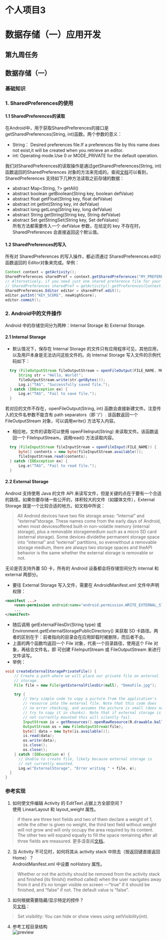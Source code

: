 # 个人项目3
# 数据存储（一）应用开发

## 第九周任务
## 数据存储（一）

### 基础知识

### 1. SharedPreferences的使用  
#### 1.1 SharedPreferences的读取 
在Android中，用于获取SharedPreferences的接口是getSharedPreferences(String, int)函数。两个参数的意义：   

  * String： Desired preferences file.If a preferences file by this name does not exist,it will be created when you retrieve an editor.   
  * int:  Operating mode.Use 0 or MODE_PRIVATE for the default operation.   

我们对SharedPreferences的读取操作是通过getSharedPreferences(String, int)函数返回的SharedPreferences 对象的⽅法来完成的。查阅[文档](https://developer.android.com/reference/android/content/SharedPreferences.html)可以看到，SharedPreferences ⽀持如下⼏种⽅法读取之前存储的数据：     

  * abstract Map<String, ?> getAll()  
  * abstract boolean getBoolean(String key, boolean defValue)  
  * abstract float getFloat(String key, float defValue)   
  * abstract int getInt(String key, int defValue)  
  * abstract long getLong(String key, long defValue)  
  * abstract String getString(String key, String defValue)  
  * abstract Set<String> getStringSet(String key, Set<String> defValues)  
所有⽅法都需要传⼊⼀个 defValue 参数，在给定的 key 不存在时，SharedPreferences 会直接返回这个默认值。

#### 1.2 SharedPreferences的写入
所有对 SharedPreferences 的写⼊操作，都必须通过 SharedPreferences.edit() 函数返回的 Editor对象来完成。举例：
```java
Context context = getActivity();
SharedPreferences sharedPref = context.getSharedPreferences("MY_PREFERENCE", Context.MODE_PRIVATE);
// Alternatively, if you need just one shared preference file for your activity, you can use the getPreferences() method:
// SharedPreferences sharedPref = getActivity().getPreferences(Context.MODE_PRIVATE);
SharedPreferences.Editor editor = sharedPref.edit();
editor.putInt("KEY_SCORE", newHighScore);
editor.commit();
```
### 2. Android中的文件操作
Android 中的存储空间分为两种：Internal Storage 和 External Storage.
#### 2.1 Internal Storage
  * 默认情况下，保存在 Internal Storage 的⽂件只有应⽤程序可⻅，其他应⽤，以及⽤⼾本⾝是⽆法访问这些⽂件的。向 Internal Storage 写⼊⽂件的⽰例代码如下：  
```java
  try (FileOutputStream fileOutputStream = openFileOutput(FILE_NAME, MODE_PRIVATE)) { 
      String str = "Hello, World!";
      fileOutputStream.write(str.getBytes());
      Log.i("TAG", "Successfully saved file.");
  } catch (IOException ex) {
      Log.e("TAG", "Fail to save file.");
  }
```
  若对应的⽂件不存在，openFileOutput(String, int) 函数会直接新建⽂件。注意传⼊的⽂件名参数不能含有 path separators（即 '/'）. 该函数返回⼀个 FileOutputStream 对象，可以调⽤write() ⽅法写⼊内容。
  * 相应地，⽂件的读取可以使⽤ openFileInput(String) 来读取⽂件。该函数返回⼀个 FileInputStream，调⽤read() ⽅法读取内容。  
```java
  try (FileInputStream fileInputStream = openFileInput(FILE_NAME)) {
      byte[] contents = new byte[fileInputStream.available()];
      fileInputStream.read(contents);
  } catch (IOException ex) {
      Log.e("TAG", "Fail to read file.");
  }
```
#### 2.2 External Storage
Android ⽀持使⽤ Java 的⽂件 API 来读写⽂件，但是关键的点在于要有⼀个合适的路径。如果你要存储⼀些公开的，体积较⼤的⽂件（如媒体⽂件），External Storage 就是⼀个⽐较合适的地⽅。如⽂档中所说：

>All Android devices have two file storage areas: “internal” and “external”storage. These names come from the early days of Android, when most devicesoffered built-in non-volatile memory (internal storage), plus a removable storagemedium such as a micro SD card (external storage). Some devices dividethe permanent storage space into “internal” and “external” partitions, so evenwithout a removable storage medium, there are always two storage spaces and theAPI behavior is the same whether the external storage is removable or not.  

⽆论是否⽀持外置 SD 卡，所有的 Android 设备都会将存储空间分为 internal 和 external 两部分。

* 要往 External Storage 写⼊⽂件，需要在 AndroidManifest.xml ⽂件中声明权限：
```xml
<manifest ...>
    <uses-permission android:name="android.permission.WRITE_EXTERNAL_STORAGE" />
    ...
</manifest>
```
* 随后调⽤ getExternalFilesDir(String type) 或 Environment.getExternalStoragePublicDirectory()
来获取 SD 卡路径。两者的区别在于：前者指向的⽬录会在应⽤卸载时被删除，⽽后者不会。
* 上⾯的两个函数均返回⼀个 File 对象，代表⼀个⽬录路径，使⽤这个 File 对象，再结合⽂件名，即
可创建 FileInputStream 或 FileOutputStream 来进⾏⽂件读写。
* 举例：
```java
void createExternalStoragePrivateFile() {
    // Create a path where we will place our private file on external
    // storage.
    File file = new File(getExternalFilesDir(null), "DemoFile.jpg");

    try {
        // Very simple code to copy a picture from the application's
        // resource into the external file. Note that this code does
        // no error checking, and assumes the picture is small (does not
        // try to copy it in chunks). Note that if external storage is
        // not currently mounted this will silently fail.
        InputStream is = getResources().openRawResource(R.drawable.balloons);
        OutputStream os = new FileOutputStream(file);
        byte[] data = new byte[is.available()];
        is.read(data);
        os.write(data);
        is.close();
        os.close();
    } catch (IOException e) {
      // Unable to create file, likely because external storage is
      // not currently mounted.
      Log.w("ExternalStorage", "Error writing " + file, e);
  }
}
```

### 参考实现

1. 如何使⽂件编辑 Activity 的 EditText 占据上⽅全部空间？  
使⽤ LinearLayout 和 layout_weight 属性。   
>if there are three text fields and two of them declare a weight of 1, while the other is given no weight, the third text field without weight will not grow and will only occupy the area required by its content. The other two will expand equally to fill the space remaining after all three fields are measured.
更多请查阅[⽂档](https://developer.android.com/guide/topics/ui/layout/linear.html)。
2. 当 Activity 不可⻅时，如何将其从 activity stack 中除去（按返回键直接返回Home）？  
AndroidManifest.xml 中设置 noHistory 属性。  
>Whether or not the activity should be removed from the activity stack and
finished (its finish() method called) when the user navigates away from it and
it’s no longer visible on screen —“true” if it should be finished, and “false”
if not. The default value is “false”.

3. 如何根据需要隐藏/显⽰特定的控件？  
见[文档](https://developer.android.com/guide/topics/ui/layout/linear.html)：
>Set visibility: You can hide or show views using setVisibility(int).
4. 参考⼯程⽬录结构  
 ![preview](https://gitee.com/code_sysu/PersonalProject3/raw/master/manual/images/catalog.png)
